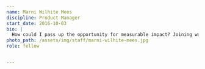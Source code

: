 ```yaml
---
name: Marni Wilhite Mees
discipline: Product Manager
start_date: 2016-10-03
bio: |
  How could I pass up the opportunity for measurable impact? Joining was and continues to be so close to the perfect dream that I am constantly pinching myself to ensure that I really found a place where my passion and expertise align so perfectly.
photo_path: /assets/img/staff/marni-wilhite-mees.jpg
role: fellow


---
```

